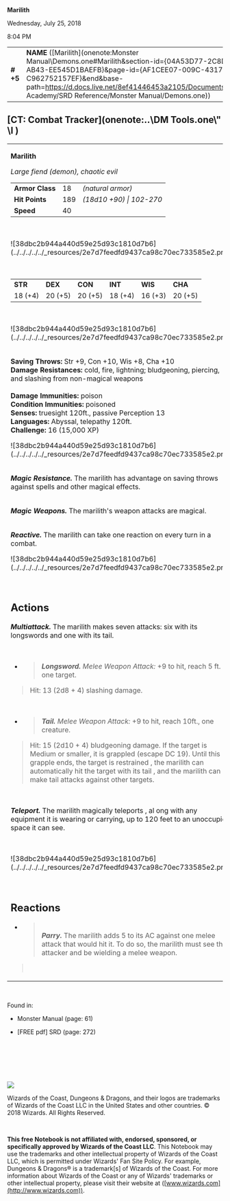 **Marilith**

Wednesday, July 25, 2018

8:04 PM

|           |                                                                                                                                                                                                                                                                                                |        |         |         |     |       |          |
|-----------|------------------------------------------------------------------------------------------------------------------------------------------------------------------------------------------------------------------------------------------------------------------------------------------------|--------|---------|---------|-----|-------|----------|
| **\# +5** | **NAME** ([Marilith](onenote:Monster Manual\\Demons.one#Marilith&section-id={04A53D77-2C8D-449A-AB43-EE545D1BAEFB}&page-id={AF1CEE07-009C-4317-A4C1-C962752157EF}&end&base-path=https://d.docs.live.net/8ef41446453a2105/Documents/Adventure Academy/SRD Reference/Monster Manual/Demons.one)) | **18** | **189** | **189** | \-  | Notes | 15000 XP |

## [CT: Combat Tracker](onenote:..\\DM Tools.one\\" \l )

<table><tbody><tr class="odd"><td><p><strong>Marilith</strong></p><p><em>Large fiend (demon), chaotic evil<br />
</em></p><table><tbody><tr class="odd"><td><strong>Armor Class</strong></td><td>18</td><td><em>(natural armor)</em></td></tr><tr class="even"><td><strong>Hit Points</strong></td><td>189</td><td><em>(18d10 +90) | 102-270</em></td></tr><tr class="odd"><td><strong>Speed</strong></td><td>40</td><td> </td></tr></tbody></table><p> </p><p>![38dbc2b944a440d59e25d93c1810d7b6](../../../../../_resources/2e7d7feedfd9437ca98c70ec733585e2.png)</p><p> </p><table><tbody><tr class="odd"><td><strong>STR</strong></td><td><strong>DEX</strong></td><td><strong>CON</strong></td><td><strong>INT</strong></td><td><strong>WIS</strong></td><td><strong>CHA</strong></td></tr><tr class="even"><td>18 (+4)</td><td>20 (+5)</td><td>20 (+5)</td><td>18 (+4)</td><td>16 (+3)</td><td>20 (+5)</td></tr></tbody></table><p> </p><p>![38dbc2b944a440d59e25d93c1810d7b6](../../../../../_resources/2e7d7feedfd9437ca98c70ec733585e2.png)</p><p><strong><br />
Saving Throws:</strong> Str +9, Con +10, Wis +8, Cha +10<br />
<strong>Damage Resistances:</strong> cold, fire, lightning; bludgeoning, piercing, and slashing from non-magical weapons<br />
<br />
<strong>Damage Immunities:</strong> poison<br />
<strong>Condition Immunities:</strong> poisoned<br />
<strong>Senses:</strong> truesight 120ft., passive Perception 13<br />
<strong>Languages:</strong> Abyssal, telepathy 120ft.<br />
<strong>Challenge:</strong> 16 (15,000 XP)</p><p>![38dbc2b944a440d59e25d93c1810d7b6](../../../../../_resources/2e7d7feedfd9437ca98c70ec733585e2.png)</p><p><em><strong><br />
Magic Resistance.</strong></em> The marilith has advantage on saving throws against spells and other magical effects.</p><p><em><strong><br />
Magic Weapons.</strong></em> The marilith's weapon attacks are magical.</p><p><em><strong><br />
Reactive.</strong></em> The marilith can take one reaction on every turn in a combat.</p><p>![38dbc2b944a440d59e25d93c1810d7b6](../../../../../_resources/2e7d7feedfd9437ca98c70ec733585e2.png)</p><p> </p><h2 id="actions"><strong>Actions</strong></h2><p><em><strong>Multiattack.</strong></em> The marilith makes seven attacks: six with its longswords and one with its tail.</p><p> </p><ul><li><blockquote><p><em><strong>Longsword.</strong> Melee Weapon Attack:</em> +9 to hit, reach 5 ft. , one target.</p></blockquote></li></ul><blockquote><p>Hit: 13 (2d8 + 4) slashing damage.</p></blockquote><p> </p><ul><li><blockquote><p><em><strong>Tail.</strong> Melee Weapon Attack:</em> +9 to hit, reach 10ft., one creature.</p></blockquote></li></ul><blockquote><p>Hit: 15 (2d10 + 4) bludgeoning damage. If the target is Medium or smaller, it is grappled (escape DC 19). Until this grapple ends, the target is restrained , the marilith can automatically hit the target with its tail , and the marilith can 't make tail attacks against other targets.</p></blockquote><p> </p><p><em><strong>Teleport.</strong></em> The marilith magically teleports , al ong with any equipment it is wearing or carrying, up to 120 feet to an unoccupied space it can see.</p><p> </p><p>![38dbc2b944a440d59e25d93c1810d7b6](../../../../../_resources/2e7d7feedfd9437ca98c70ec733585e2.png)</p><p> </p><h2 id="reactions"><strong>Reactions</strong></h2><ul><li><blockquote><p><em><strong><br />
Parry.</strong></em> The marilith adds 5 to its AC against one melee attack that would hit it. To do so, the marilith must see the attacker and be wielding a melee weapon.</p></blockquote></li></ul><blockquote><p> </p></blockquote></td></tr></tbody></table>

 

Found in:

-   Monster Manual (page: 61)

-   \[FREE pdf\] SRD (page: 272)

 

 

 

![](tmp\media\image2.png)

Wizards of the Coast, Dungeons & Dragons, and their logos are trademarks of Wizards of the Coast LLC in the United States and other countries. © 2018 Wizards. All Rights Reserved.

 

**This free Notebook is not affiliated with, endorsed, sponsored, or specifically approved by Wizards of the Coast LLC**. This Notebook may use the trademarks and other intellectual property of Wizards of the Coast LLC, which is permitted under Wizards' Fan Site Policy. For example, Dungeons & Dragons® is a trademark\[s\] of Wizards of the Coast. For more information about Wizards of the Coast or any of Wizards' trademarks or other intellectual property, please visit their website at ([www.wizards.com](http://www.wizards.com)).
